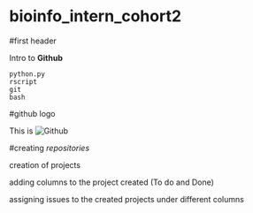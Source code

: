 # bioinfo_intern_cohort2
#first header

Intro to **Github**
```
python.py
rscript
git
bash
```
#github logo

This is ![Github](https://github.githubassets.com/images/modules/logos_page/Octocat.png)

#creating *repositories*

creation of projects

adding columns to the project created (To do and Done)

assigning issues to the created projects under different columns
